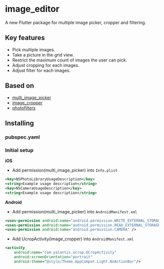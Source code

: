 # image_editor

A new Flutter package for multiple image picker, cropper and filtering.

## Key features
* Pick multiple images.
* Take a picture in the grid view.
* Restrict the maximum count of images the user can pick.
* Adjust cropping for each images.
* Adjust filter for each images.

## Based on
* [multi_image_picker](https://pub.dev/packages/multi_image_picker)
* [image_cropper](https://pub.dev/packages/image_cropper)
* [photofilters](https://pub.dev/packages/photofilters)

## Installing
### pubspec.yaml

### Initial setup
**iOS**
* Add permission(multi_image_picker) into `Info.plist`
```xml
<key>NSPhotoLibraryUsageDescription</key>
<string>Example usage description</string>
<key>NSCameraUsageDescription</key>
<string>Example usage description</string>
```

**Android**
* Add permission(multi_image_picker) into `AndroidManifest.xml`
```xml
<uses-permission android:name="android.permission.WRITE_EXTERNAL_STORAGE" />
<uses-permission android:name="android.permission.READ_EXTERNAL_STORAGE" />
<uses-permission android:name="android.permission.CAMERA" />
```
* Add UcropActivity(image_cropper) into `AndroidManifest.xml`
```xml
<activity
    android:name="com.yalantis.ucrop.UCropActivity"
    android:screenOrientation="portrait"
    android:theme="@style/Theme.AppCompat.Light.NoActionBar"/>
```
